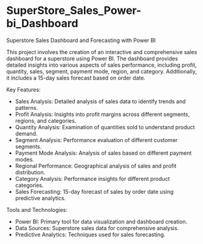# SuperStore_Sales_Power-bi_Dashboard

Superstore Sales Dashboard and Forecasting with Power BI

This project involves the creation of an interactive and comprehensive sales dashboard for a superstore using Power BI. The dashboard provides detailed insights into various aspects of sales performance, including profit, quantity, sales, segment, payment mode, region, and category. Additionally, it includes a 15-day sales forecast based on order date.

Key Features:
- Sales Analysis: Detailed analysis of sales data to identify trends and patterns.
- Profit Analysis: Insights into profit margins across different segments, regions, and categories.
- Quantity Analysis: Examination of quantities sold to understand product demand.
- Segment Analysis: Performance evaluation of different customer segments.
- Payment Mode Analysis: Analysis of sales based on different payment modes.
- Regional Performance: Geographical analysis of sales and profit distribution.
- Category Analysis: Performance insights for different product categories.
- Sales Forecasting: 15-day forecast of sales by order date using predictive analytics.

Tools and Technologies:
- Power BI: Primary tool for data visualization and dashboard creation.
- Data Sources: Superstore sales data for comprehensive analysis.
- Predictive Analytics: Techniques used for sales forecasting.


